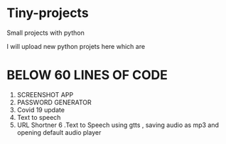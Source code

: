 # Tiny-projects
Small projects with python

I will upload new python projets here which are 
# BELOW 60 LINES OF CODE
1. SCREENSHOT APP
2. PASSWORD GENERATOR
3. Covid 19 update
4. Text to speech
5. URL Shortner
6 .Text to Speech using gtts , saving audio as mp3 and opening default audio player
